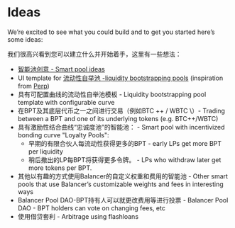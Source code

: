 # Ideas

We’re excited to see what you could build and to get you started here’s some ideas:

我们很高兴看到您可以建立什么并开始着手，这里有一些想法：

* [智能池创意 - Smart pool ideas](https://app.gitbook.com/@balancer/s/balancer/~/drafts/-MHuBkdyygP9En7KTcm4/guides/smart-pool-templates-gui)
* UI template for [流动性自举池 -liquidity bootstrapping pools](https://balancer.finance/2020/03/04/building-liquidity-into-token-distribution/) \(inspiration from [Perp](https://medium.com/@perpetualprotocol/everything-you-need-to-know-about-the-first-liquidity-bootstrapping-pool-lbp-60a61b368c82)\)
* 具有可配置曲线的流动性自举池模板 - Liquidity bootstrapping pool template with configurable curve
* 在BPT及其底层代币之一之间进行交易（例如BTC ++ / WBTC \）- Trading between a BPT and one of its underlying tokens \(e.g. BTC++/WBTC\)
* 具有激励性结合曲线“忠诚度池”的智能池： - Smart pool with incentivized bonding curve "Loyalty Pools":
  * 早期的有限合伙人每流动性获得更多的BPT - early LPs get more BPT per liquidity
  * 稍后撤出的LP每BPT将获得更多令牌。 - LPs who withdraw later get more tokens per BPT.
* 其他以有趣的方式使用Balancer的自定义权重和费用的智能池 - Other smart pools that use Balancer’s customizable weights and fees in interesting ways
* Balancer Pool DAO-BPT持有人可以就更改费用等进行投票 - Balancer Pool DAO - BPT holders can vote on changing fees, etc
* 使用借贷套利 - Arbitrage using flashloans